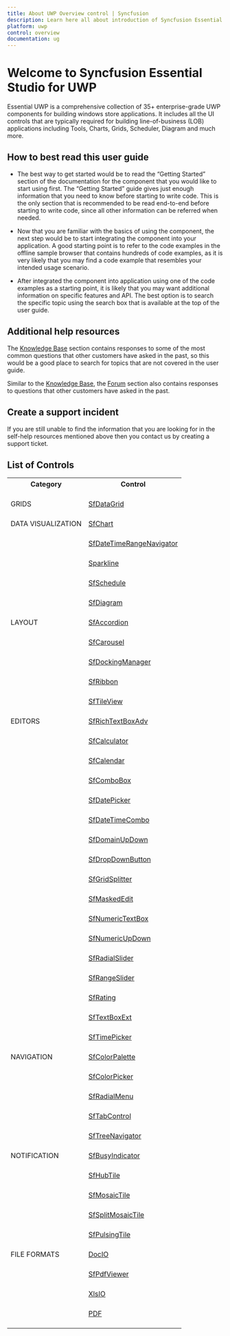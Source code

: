 ```yaml
---
title: About UWP Overview control | Syncfusion
description: Learn here all about introduction of Syncfusion Essential Studio UWP Overview control, its elements and more.
platform: uwp
control: overview
documentation: ug
---
```


# Welcome to Syncfusion Essential Studio for UWP

Essential UWP is a comprehensive collection of 35+ enterprise-grade UWP components for building windows store applications. It includes all the UI controls that are typically required for building line-of-business (LOB) applications including Tools, Charts, Grids, Scheduler, Diagram and much more.

## How to best read this user guide

* The best way to get started would be to read the “Getting Started” section of the documentation for the component that you would like to start using first. The “Getting Started” guide gives just enough information that you need to know before starting to write code. This is the only section that is recommended to be read end-to-end before starting to write code, since all other information can be referred when needed.

* Now that you are familiar with the basics of using the component, the next step would be to start integrating the component into your application. A good starting point is to refer to the code examples in the offline sample browser that contains hundreds of code examples, as it is very likely that you may find a code example that resembles your intended usage scenario.

* After integrated the component into application using one of the code examples as a starting point, it is likely that you may want additional information on specific features and API. The best option is to search the specific topic using the search box that is available at the top of the user guide.

## Additional help resources

The [Knowledge Base](https://www.syncfusion.com/kb/uwp) section contains responses to some of the most common questions that other customers have asked in the past, so this would be a good place to search for topics that are not covered in the user guide.

Similar to the [Knowledge Base](https://www.syncfusion.com/kb/uwp), the [Forum](https://www.syncfusion.com/forums/uwp) section also contains responses to questions that other customers have asked in the past.

## Create a support incident

If you are still unable to find the information that you are looking for in the self-help resources mentioned above then you contact us by creating a support ticket.

## List of Controls

<table>
	<tr>
		<th>
			Category<br/><br/>
		</th>
		<th>
			Control<br/><br/>
		</th>
	</tr>
	<tr>
		<td>
			GRIDS<br/><br/>
		</td>
		<td>
			<a href="/uwp/datagrid/getting-started">SfDataGrid </a><br/><br/>
		</td>
	</tr>
	<tr>
		<td>
			DATA VISUALIZATION<br/><br/>
		</td>
		<td>
			<a href="/uwp/charts/getting-started">SfChart</a><br/><br/>
		</td>
	</tr>
	<tr>
		<td>
			<br/><br/>
		</td>
		<td>
			<a href="/uwp/range-selector/getting-started">SfDateTimeRangeNavigator</a><br/><br/>
		</td>
	</tr>
	<tr>
		<td>
			<br/><br/>
		</td>
		<td>
			<a href="/uwp/sparkline/getting-started">Sparkline</a><br/><br/>
		</td>
	</tr>
	<tr>
		<td>
			<br/><br/>
		</td>
		<td>
			<a href="/uwp/scheduler/getting-started">SfSchedule</a><br/><br/>
		</td>
	</tr>
	<tr>
		<td>
			<br/><br/>
		</td>
		<td>
			<a href="/uwp/diagram/getting-started">SfDiagram</a><br/><br/>
		</td>
	</tr>
	<tr>
		<td>
			LAYOUT<br/><br/>
		</td>
		<td>
			<a href="/uwp/accordion/getting-started">SfAccordion</a><br/><br/>
		</td>
	</tr>
	<tr>
		<td>
			<br/><br/>
		</td>
		<td>
			<a href="/uwp/carousel/getting-started">SfCarousel</a><br/><br/>
		</td>
	</tr>
	<tr>
		<td>
			<br/><br/>
		</td>
		<td>
			<a href="/uwp/docking/getting-started">SfDockingManager</a><br/><br/>
		</td>
	</tr>
	<tr>
		<td>
			<br/><br/>
		</td>
		<td>
			<a href="/uwp/ribbon/getting-started">SfRibbon</a><br/><br/>
		</td>
	</tr>
	<tr>
		<td>
			<br/><br/>
		</td>
		<td>
			<a href="/uwp/tile-view/getting-started">SfTileView</a><br/><br/>
		</td>
	</tr>
	<tr>
		<td>
			EDITORS<br/><br/>
		</td>
		<td>
			<a href="/uwp/richtextbox/getting-started">SfRichTextBoxAdv</a><br/><br/>
		</td>
	</tr>
	<tr>
		<td>
			<br/><br/>
		</td>
		<td>
			<a href="/uwp/calculator/getting-started">SfCalculator</a><br/><br/>
		</td>
	</tr>
	<tr>
		<td>
			<br/><br/>
		</td>
		<td>
			<a href="/uwp/calendar/getting-started">SfCalendar</a><br/><br/>
		</td>
	</tr>
	<tr>
		<td>
			<br/><br/>
		</td>
		<td>
			<a href="/uwp/combobox/getting-started">SfComboBox</a><br/><br/>
		</td>
	</tr>
	<tr>
		<td>
			<br/><br/>
		</td>
		<td>
			<a href="/uwp/datepicker/getting-started">SfDatePicker</a><br/><br/>
		</td>
	</tr>
	<tr>
		<td>
			<br/><br/>
		</td>
		<td>
			<a href="/uwp/datetimepicker/getting-started">SfDateTimeCombo</a><br/><br/>
		</td>
	</tr>
	<tr>
		<td>
			<br/><br/>
		</td>
		<td>
			<a href="/uwp/domain-updown/getting-started">SfDomainUpDown</a><br/><br/>
		</td>
	</tr>
	<tr>
		<td>
			<br/><br/>
		</td>
		<td>
			<a href="/uwp/dropdown-button/getting-started">SfDropDownButton</a><br/><br/>
		</td>
	</tr>
	<tr>
		<td>
			<br/><br/>
		</td>
		<td>
			<a href="/uwp/grid-splitter/getting-started">SfGridSplitter</a><br/><br/>
		</td>
	</tr>
	<tr>
		<td>
			<br/><br/>
		</td>
		<td>
			<a href="/uwp/masked-textbox/getting-started">SfMaskedEdit</a><br/><br/>
		</td>
	</tr>
	<tr>
		<td>
			<br/><br/>
		</td>
		<td>
			<a href="/uwp/numeric-textbox/getting-started">SfNumericTextBox</a><br/><br/>
		</td>
	</tr>
	<tr>
		<td>
			<br/><br/>
		</td>
		<td>
			<a href="/uwp/numeric-updown/getting-started">SfNumericUpDown</a><br/><br/>
		</td>
	</tr>
	<tr>
		<td>
			<br/><br/>
		</td>
		<td>
			<a href="/uwp/radial-slider/getting-started">SfRadialSlider</a><br/><br/>
		</td>
	</tr>
	<tr>
		<td>
			<br/><br/>
		</td>
		<td>
			<a href="/uwp/range-slider/getting-started">SfRangeSlider</a><br/><br/>
		</td>
	</tr>
	<tr>
		<td>
			<br/><br/>
		</td>
		<td>
			<a href="/uwp/rating/getting-started">SfRating</a><br/><br/>
		</td>
	</tr>
	<tr>
		<td>
			<br/><br/>
		</td>
		<td>
			<a href="/uwp/autocomplete/getting-started">SfTextBoxExt</a><br/><br/>
		</td>
	</tr>
	<tr>
		<td>
			<br/><br/>
		</td>
		<td>
			<a href="/uwp/timepicker/getting-started">SfTimePicker</a><br/><br/>
		</td>
	</tr>
	<tr>
		<td>
			NAVIGATION<br/><br/>
		</td>
		<td>
			<a href="/uwp/color-palette/getting-started">SfColorPalette</a><br/><br/>
		</td>
	</tr>
	<tr>
		<td>
			<br/><br/>
		</td>
		<td>
			<a href="/uwp/color-picker/getting-started">SfColorPicker</a><br/><br/>
		</td>
	</tr>
	<tr>
		<td>
			<br/><br/>
		</td>
		<td>
			<a href="/uwp/radial-menu/getting-started">SfRadialMenu</a><br/><br/>
		</td>
	</tr>
	<tr>
		<td>
			<br/><br/>
		</td>
		<td>
			<a href="/uwp/tab-control/getting-started">SfTabControl</a><br/><br/>
		</td>
	</tr>
	<tr>
		<td>
			<br/><br/>
		</td>
		<td>
			<a href="/uwp/tree-navigator/getting-started">SfTreeNavigator</a><br/><br/>
		</td>
	</tr>
	<tr>
		<td>
			NOTIFICATION<br/><br/>
		</td>
		<td>
			<a href="/uwp/busy-indicator/getting-started">SfBusyIndicator</a><br/><br/>
		</td>
	</tr>
	<tr>
		<td>
			<br/><br/>
		</td>
		<td>
			<a href="/uwp/hubtiles/sfhubtile">SfHubTile</a><br/><br/>
		</td>
	</tr>
	<tr>
		<td>
			<br/><br/>
		</td>
		<td>
			<a href="/uwp/hubtiles/sfmosaictile">SfMosaicTile</a><br/><br/>
		</td>
	</tr>
	<tr>
		<td>
			<br/><br/>
		</td>
		<td>
			<a href="/uwp/hubtiles/sfsplitmosaictile">SfSplitMosaicTile</a><br/><br/>
		</td>
	</tr>
	<tr>
		<td>
			<br/><br/>
		</td>
		<td>
			<a href="/uwp/hubtiles/sfpulsingtile">SfPulsingTile</a><br/><br/>
		</td>
	</tr>
	<tr>
		<td>
			FILE FORMATS<br/><br/>
		</td>
		<td>
			<a href="/file-formats/docio/overview">DocIO</a><br/><br/>
		</td>
	</tr>
	<tr>
		<td>
			<br/><br/>
		</td>
		<td>
			<a href="/uwp/pdf-viewer/getting-started">SfPdfViewer</a><br/><br/>
		</td>
	</tr>
	<tr>
		<td>
			<br/><br/>
		</td>
		<td>
			<a href="/file-formats/xlsio/overview">XlsIO</a><br/><br/>
		</td>
	</tr>
	<tr>
		<td>
			<br/><br/>
		</td>
		<td>
			<a href="/file-formats/pdf/overview">PDF</a><br/><br/>
		</td>
	</tr>
</table>
